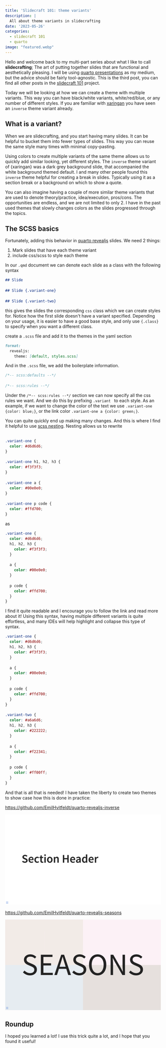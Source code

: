 ```yaml
---
title: 'Slidecraft 101: theme variants'
description: |
  All about theme variants in slidecrafting
date: '2023-05-26'
categories:
  - slidecraft 101
  - quarto
image: "featured.webp"
---
```


Hello and welcome back to my multi-part series about what I like to call **slidecrafting**; The art of putting together slides that are functional and aesthetically pleasing. I will be using [quarto presentations](https://quarto.org/) as my medium, but the advice should be fairly tool-agnostic. This is the third post, you can find all other posts in the [slidecraft 101](../../project/slidecraft-101/index.qmd#blog-posts) project.

Today we will be looking at how we can create a theme with multiple variants. This way you can have black/white variants, white/red/blue, or any number of different styles. If you are familiar with [xaringan](https://slides.yihui.org/xaringan/) you have seen an `inverse` theme variant already.

## What is a variant?

When we are slidecrafting, and you start having many slides. It can be helpful to bucket them into fewer types of slides. This way you can reuse the same style many times with minimal copy-pasting.

Using colors to create multiple variants of the same theme allows us to quickly add similar looking, yet different styles. The `inverse` theme variant of {xaringan} was a dark grey background slide, that accompanied the white background themed default. I and many other people found this `inverse` theme helpful for creating a break in slides. Typically using it as a section break or a background on which to show a quote.

You can also imagine having a couple of more similar theme variants that are used to denote theory/practice, idea/execution, pros/cons. The opportunities are endless, and we are not limited to only 2. I have in the past used themes that slowly changes colors as the slides progressed through the topics.

## The SCSS basics

Fortunately, adding this behavior in [quarto revealjs](https://quarto.org/docs/presentations/revealjs/) slides. We need 2 things:

1. Mark slides that have each theme variant
2. include css/scss to style each theme

In our `.qmd` document we can denote each slide as a class with the following syntax

```md
## Slide

## Slide {.variant-one}

## Slide {.variant-two}
```

this gives the slides the corresponding `css` class which we can create styles for. Notice how the first slide doesn't have a variant specified. Depending on your usage, it is easier to have a good base style, and only use `{.class}` to specify when you want a different class.

create a `.scss` file and add it to the themes in the yaml section

```md
format:
  revealjs:
    theme: [default, styles.scss]
```

And in the `.scss` file, we add the boilerplate information.

```scss
/*-- scss:defaults --*/

/*-- scss:rules --*/
```

Under the `/*-- scss:rules --*/` section we can now specify all the css rules we want. And we do this by prefixing `.variant ` to each style. As an example, if we want to change the color of the text we use `.variant-one {color: blue;}`, or the link color `.variant-one a {color: green;}`.

You can quite quickly end up making many changes. And this is where I find it helpful to use [scss nesting](https://sass-lang.com/documentation/style-rules#nesting). Nesting allows us to rewrite

```css

.variant-one {
  color: #d6d6d6;
}

.variant-one h1, h2, h3 {
  color: #f3f3f3;
}

.variant-one a {
  color: #00e0e0;
}

.variant-one p code {
  color: #ffd700;
}
```

as

```scss
.variant-one {
  color: #d6d6d6;
  h1, h2, h3 {
    color: #f3f3f3;
  }

  a {
    color: #00e0e0;
  }

  p code {
    color: #ffd700;
  }
}
```

I find it quite readable and I encourage you to follow the link and read more about it! Using this syntax, having multiple different variants is quite effortless, and many IDEs will help highlight and collapse this type of syntax.

```scss
.variant-one {
  color: #d6d6d6;
  h1, h2, h3 {
    color: #f3f3f3;
  }

  a {
    color: #00e0e0;
  }

  p code {
    color: #ffd700;
  }
}

.variant-two {
  color: #a6a6d6;
  h1, h2, h3 {
    color: #222222;
  }

  a {
    color: #f22341;
  }

  p code {
    color: #ff00ff;
  }
}
```

And that is all that is needed! I have taken the liberty to create two themes to show case how this is done in practice:

https://github.com/EmilHvitfeldt/quarto-revealjs-inverse

![](inverse-example.gif)

https://github.com/EmilHvitfeldt/quarto-revealjs-seasons

![](seasons-example.gif)

## Roundup

I hoped you learned a lot! I use this trick quite a lot, and I hope that you found it useful!
